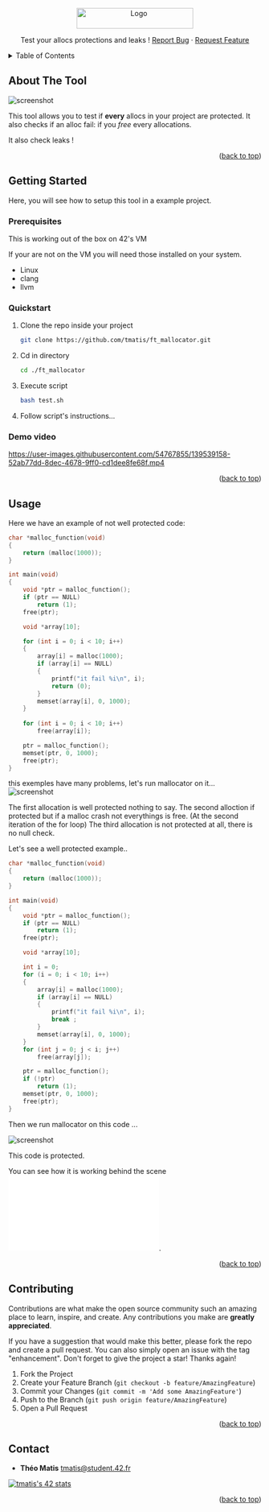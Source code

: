 <!-- PROJECT LOGO -->
<br />
<div align="center">
  <a href="https://github.com/tmatis/ft_mallocator">
    <img src="ressources/logo.png" alt="Logo" width="232" height="41">
  </a>

  <p align="center">
    Test your allocs protections and leaks !
    <a href="https://github.com/tmatis/ft_mallocator/issues">Report Bug</a>
    ·
    <a href="https://github.com/tmatis/ft_mallocator/issues">Request Feature</a>
  </p>
</div>



<!-- TABLE OF CONTENTS -->
<details>
  <summary>Table of Contents</summary>
  <ol>
    <li>
      <a href="#about-the-tool">About The Tool</a>
    </li>
    <li>
      <a href="#getting-started">Getting Started</a>
      <ul>
        <li><a href="#prerequisites">Prerequisites</a></li>
        <li><a href="#quickstart">Quickstart</a></li>
      </ul>
    </li>
    <li><a href="#usage">Usage</a></li>
    <li><a href="#contributing">Contributing</a></li>
    <li><a href="#contact">Contact</a></li>
  </ol>
</details>



<!-- About The Tool -->
## About The Tool

![screenshot](/ressources/screenshot.png?raw=true)

This tool allows you to test if **every** allocs in your project are protected.
It also checks if an alloc fail: if you *free* every allocations.

It also check leaks !

<p align="right">(<a href="#top">back to top</a>)</p>

<!-- GETTING STARTED -->
## Getting Started

Here, you will see how to setup this tool in a example project.

### Prerequisites

This is working out of the box on 42's VM

If your are not on the VM you will need those installed on your system.

* Linux
* clang
* llvm

### Quickstart

1. Clone the repo inside your project
   ```sh
   git clone https://github.com/tmatis/ft_mallocator.git
   ```
2. Cd in directory
   ```sh
   cd ./ft_mallocator
   ```
3. Execute script
   ```sh
   bash test.sh
   ```
4. Follow script's instructions...

### Demo video
https://user-images.githubusercontent.com/54767855/139539158-52ab77dd-8dec-4678-9ff0-cd1dee8fe68f.mp4

<p align="right">(<a href="#top">back to top</a>)</p>



<!-- USAGE EXAMPLES -->
## Usage

Here we have an example of not well protected code:
```c
char *malloc_function(void)
{
	return (malloc(1000));
}

int main(void)
{
	void *ptr = malloc_function();
	if (ptr == NULL)
		return (1);
	free(ptr);

	void *array[10];

	for (int i = 0; i < 10; i++)
	{
		array[i] = malloc(1000);
		if (array[i] == NULL)
		{
			printf("it fail %i\n", i);
			return (0);
		}
		memset(array[i], 0, 1000);
	}
	
	for (int i = 0; i < 10; i++)
		free(array[i]);

	ptr = malloc_function();
	memset(ptr, 0, 1000);
	free(ptr);
}
```

this exemples have many problems, let's run mallocator on it...
![screenshot](/ressources/screenshot.png?raw=true)

The first allocation is well protected nothing to say.
The second alloction if protected but if a malloc crash not everythings is free. (At the second iteration of the for loop)
The third allocation is not protected at all, there is no null check.

Let's see a well protected example..

```c
char *malloc_function(void)
{
	return (malloc(1000));
}

int main(void)
{
	void *ptr = malloc_function();
	if (ptr == NULL)
		return (1);
	free(ptr);

	void *array[10];

	int i = 0;
	for (i = 0; i < 10; i++)
	{
		array[i] = malloc(1000);
		if (array[i] == NULL)
		{
			printf("it fail %i\n", i);
			break ;
		}
		memset(array[i], 0, 1000);
	}
	for (int j = 0; j < i; j++)
		free(array[j]);

	ptr = malloc_function();
	if (!ptr)
		return (1);
	memset(ptr, 0, 1000);
	free(ptr);
}
```

Then we run mallocator on this code ...

![screenshot](/ressources/well_protected.png?raw=true)

This code is protected.

You can see how it is working behind the scene ![here](/how_it_work.md).

<p align="right">(<a href="#top">back to top</a>)</p>

<!-- CONTRIBUTING -->
## Contributing

Contributions are what make the open source community such an amazing place to learn, inspire, and create. Any contributions you make are **greatly appreciated**.

If you have a suggestion that would make this better, please fork the repo and create a pull request. You can also simply open an issue with the tag "enhancement".
Don't forget to give the project a star! Thanks again!

1. Fork the Project
2. Create your Feature Branch (`git checkout -b feature/AmazingFeature`)
3. Commit your Changes (`git commit -m 'Add some AmazingFeature'`)
4. Push to the Branch (`git push origin feature/AmazingFeature`)
5. Open a Pull Request

<p align="right">(<a href="#top">back to top</a>)</p>


<!-- CONTACT -->
## Contact

* **Théo Matis** tmatis@student.42.fr

[![tmatis's 42 stats](https://badge42.herokuapp.com/api/stats/tmatis)](https://github.com/JaeSeoKim/badge42)

<p align="right">(<a href="#top">back to top</a>)</p>
